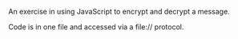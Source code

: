 An exercise in using JavaScript to encrypt and decrypt a message. 

Code is in one file and accessed via a file:// protocol. 